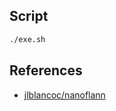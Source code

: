 ## Script
```sh
./exe.sh
```

## References
- [jlblancoc/nanoflann](https://github.com/jlblancoc/nanoflann)
